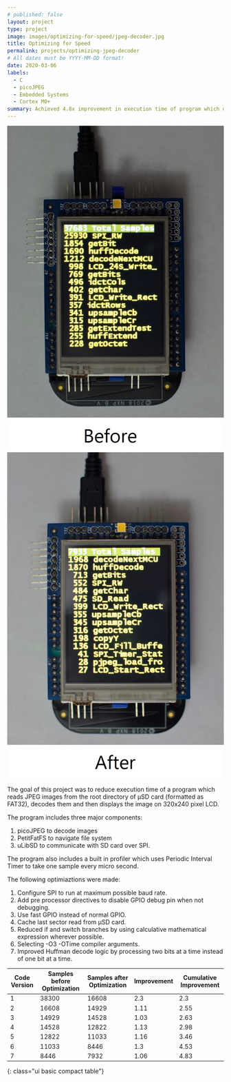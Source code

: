 ```yaml
---
# published: false
layout: project
type: project
image: images/optimizing-for-speed/jpeg-decoder.jpg
title: Optimizing for Speed
permalink: projects/optimizing-jpeg-decoder
# All dates must be YYYY-MM-DD format!
date: 2020-03-06
labels:
  - C
  - picoJPEG
  - Embedded Systems
  - Cortex M0+
summary: Achieved 4.8x improvement in execution time of program which decodes and displays on LCD all jpeg images in the root directory of a μSD card.
---
```

<div class="ui small rounded images">
  <img class="ui image" src="/images/optimizing-for-speed/profile-before.jpg" alt="Profile Before Optimization">
  <img class="ui image" src="/images/optimizing-for-speed/profile-after.jpg" alt="Profile After Optimization">
</div>

The goal of this project was to reduce execution time of a program which reads JPEG images from the root directory of μSD card (formatted as FAT32), decodes them and then displays the image on 320x240 pixel LCD.

The program includes three major components:
1. picoJPEG to decode images
2. PetitFatFS to navigate file system
3. uLibSD to communicate with SD card over SPI.

The program also includes a built in profiler which uses Periodic Interval Timer to take one sample every micro second.

The following optimiaztions were made:
1. Configure SPI to run at maximum possible baud rate.
2. Add pre processor directives to disable GPIO debug pin when not debugging.
3. Use fast GPIO instead of normal GPIO.
4. Cache last sector read from μSD card. 
5. Reduced if and switch branches by using calculative mathematical expression wherever possible.
6. Selecting -O3 -OTime compiler arguments.
7. Improved Huffman decode logic by processing two bits at a time instead of one bit at a time.

| Code Version | Samples before Optimization | Samples after Optimization | Improvement | Cumulative Improvement |
|--------------|-----------------------------|----------------------------|-------------|------------------------|
|            1 |                       38300 |                      16608 |         2.3 |                    2.3 |
|            2 |                       16608 |                      14929 |        1.11 |                   2.55 |
|            3 |                       14929 |                      14528 |        1.03 |                   2.63 |
|            4 |                       14528 |                      12822 |        1.13 |                   2.98 |
|            5 |                       12822 |                      11033 |        1.16 |                   3.46 |
|            6 |                       11033 |                       8446 |         1.3 |                   4.53 |
|            7 |                        8446 |                       7932 |        1.06 |                   4.83 |
{: class="ui basic compact table"}